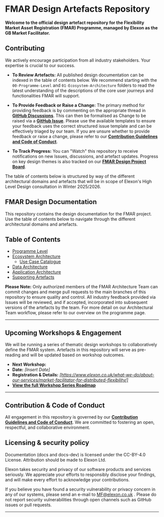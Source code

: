 # FMAR Design Artefacts Repository

**Welcome to the official design artefact repository for the Flexibility Market Asset Registration (FMAR) Programme, managed by Elexon as the GB Market Facilitator.**


## Contributing

We actively encourage participation from all industry stakeholders. Your expertise is crucial to our success.

*   **To Review Artefacts:** All published design documentation can be indexed in the table of contents below. We recommend starting with the `00-Programme-Level` and `01-Ecosystem-Architecture` folders to read the latest understanding of the descriptions of the core user journeys and functionalities FMAR will support.

*   **To Provide Feedback or Raise a Change:** The primary method for providing feedback is by commenting on the appropriate thread in **[GitHub Discussions](https://github.com/mez-FMDA/MF.github.io/discussions/categories/general-discussion)**. This can then be formalised as Change to be raised via a **[GitHub Issue](https://github.com/mez-FMDA/MF.github.io/issues)**. Please use the available templates to ensure your feedback uses the correct structured issue template and can be effectively triaged by our team. If you are unsure whether to provide feedback or raise a change, please refer to our **[Contribution Guidelines and Code of Conduct](./CONTRIBUTING.md)**.  

*   **To Track Progress:** You can "Watch" this repository to receive notifications on new Issues, discussions, and artefact updates. Progress on key design themes is also tracked on our **[FMAR Design Project Board](https://github.com/users/mez-FMDA/projects/7/views/2)**.

The table of contents below is structured by way of the different architectural domains and artefacts that will be in scope of Elexon's High Level Design consultation in Winter 2025/2026.

## FMAR Design Documentation

This repository contains the design documentation for the FMAR project. Use the table of contents below to navigate through the different architectural domains and artefacts.

## Table of Contents

* [Programme Level](https://github.com/mez-FMDA/Market-Facilitator-FMAR/tree/main/docs/Market_Facilitator/FMAR_Design/Programme_Level)
* [Ecosystem Architecture](https://github.com/mez-FMDA/Market-Facilitator-FMAR/tree/main/docs/Market_Facilitator/FMAR_Design/Ecosystem_Architecture)
  * [Use Case Catalogue](https://github.com/Mez-Elexon/Market-Facilitator-FMAR/tree/main/docs/Market_Facilitator/FMAR_Design/Ecosystem_Architecture/Use%20Case%20Catalogue)
* [Data Architecture](https://github.com/mez-FMDA/Market-Facilitator-FMAR/tree/main/docs/Market_Facilitator/FMAR_Design/Data_Architecture)
* [Application Architecture](https://github.com/mez-FMDA/Market-Facilitator-FMAR/tree/main/docs/Market_Facilitator/FMAR_Design/Application_Architecture)
* [Supporting Artefacts](https://github.com/mez-FMDA/Market-Facilitator-FMAR/tree/main/docs/Market_Facilitator/FMAR_Design/Supporting_Artefacts)

**Please Note:** Only authorized members of the FMAR Architecture Team can commit changes and merge pull requests to the main branches of this repository to ensure quality and control. All industry feedback provided via Issues will be reviewed, and if accepted, incorporated into subsequent versions of the artefacts by the team. For more detail on our Architectural Team workflow, please refer to our overview on the programme page.

---

## Upcoming Workshops & Engagement

We will be running a series of thematic design workshops to collaboratively define the FMAR system. Artefacts in this repository will serve as pre-reading and will be updated based on workshop outcomes.

*   **Next Workshop:** 
*   **Date:** *[Insert Date]*
*   **Registration & Details:** *[https://www.elexon.co.uk/what-we-do/about-our-services/market-facilitator-for-distributed-flexibility/]*
*   **[View the full Workshop Series Roadmap](./Workshops/README.md)**

---

## Contribution & Code of Conduct

All engagement in this repository is governed by our **[Contribution Guidelines and Code of Conduct](./CONTRIBUTING.md)**. We are committed to fostering an open, respectful, and collaborative environment.

## Licensing & security policy

Documentation (docs and docs-dev) is licensed under the CC-BY-4.0 License. Attribution should be made to Elexon Ltd.

Elexon takes security and privacy of our software products and services seriously. We appreciate your efforts to responsibly disclose your findings, and will make every effort to acknowledge your contributions.

If you believe you have found a security vulnerability or privacy concern in any of our systems, please send an e-mail to MF@elexon.co.uk . Please do not report security vulnerabilities through open channels such as GitHub issues or pull requests.

---


